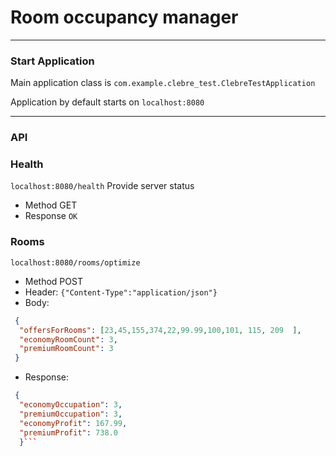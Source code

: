 # Room occupancy manager

---

### Start Application

Main application class is
`com.example.clebre_test.ClebreTestApplication`

Application by default starts on `localhost:8080`

---

### API

### Health

`localhost:8080/health`
Provide server status

* Method GET
* Response `OK`

### Rooms

`localhost:8080/rooms/optimize`

* Method POST
* Header: `{"Content-Type":"application/json"}`
* Body:

```json
 {
  "offersForRooms": [23,45,155,374,22,99.99,100,101, 115, 209  ],
  "economyRoomCount": 3,
  "premiumRoomCount": 3
 }
 ```
* Response:   
```json
 {
  "economyOccupation": 3,
  "premiumOccupation": 3,
  "economyProfit": 167.99,
  "premiumProfit": 738.0
  }```